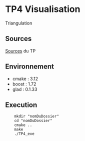 # TP4 Visualisation
Triangulation

## Sources
[Sources](https://github.com/CyrilMougin/TP4VIsu/tree/adaptation_master_broj/docs/Sources.md) du TP

## Environnement
- cmake : 3.12
- boost : 1.72
- glad : 0.1.33

## Execution
        mkdir "nomDuDossier"
        cd "nomDuDossier"
        cmake ..
        make
        ./TP4_exe